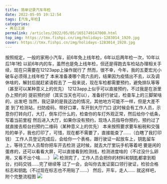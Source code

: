 ```yaml
---
title: 简单记录汽车年检
date: 2022-05-05 19:12:54
tags: [汽车,年检]
categories: 
- 再见江湖
permalink: /articles/2022/05/05/1651749147000.html
top_img: https://tmx.fishpi.cn/img/holidays-1283014_1920.jpg
cover: https://tmx.fishpi.cn/img/holidays-1283014_1920.jpg
---
```



按照规定，一般的家用小汽车，前6年免上线年检，6年以后两年检一次，10年以后1年1检
以前6年内的车，虽然也是免上线年检，但还是得跑去车检站办理相关手续，现在只需要在12123app上操作就行了
然而，很不幸，今年，我的五菱宏光小破车必须得上线年检了
本来准备凑哪个周六去的，结果因为疫情出不去，以及调休啥的，解封后就赶紧请假去了
一般来说，现在车检都需要预约，避免排队等等（甚至可以某种意义上的优先）
12123app上似乎可以直接预约，不过我是在浙里办上预约的
提前预约好（其实当天也可以），准备好行驶证，检查车上的三脚架啥的，出发吧
当然，我记录的是我这边的情况，其他地方可能不一样，但是大差不差
到了检测站，扫防疫码，带好口罩，车开到大厅门口
这时候会有工作人员，示意你打转向灯，大灯，倒车灯什么的，检查你的车灯外观正常，然后给你个纸条，写着当前里程
然后进入大厅，如果你没有预约，现场人员指导你预约，预约过了就直接去柜台扫预约二维码（某种意义上的优先）
本来按照要求要车船税和交强险的单子，我也打印了，可惜，现在都不需要了，直接能查了……（白瞎了我打印钱）
工作人员登记完成后，会给你一个表格，跟行驶证一起放车上，钥匙留车上，等待工作人员帮你把车开去检测
这时候，就去大厅里玩手机等着吧
要是闲的蛋疼的，还可以看看大屏，可以直接看到检测线，检测进度啥的（不过没什么卵用，又看不出个啥……）
![](https://tmx.fishpi.cn/img/QQ图片20220505194101.jpg)
检测完了，工作人员会把你的材料和钥匙都拿到柜台，扫码交钱……完了继续等
过了一会，会叫你去发证窗口领行驶证，检验合格标志和钥匙（不过现在标志也不用贴了……）
然后，开车，走人……
就这样吧，附个完整流程图
![](https://tmx.fishpi.cn/img/IMG_20220505_085145.jpg)



